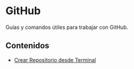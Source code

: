 # GitHub 

Guías y comandos útiles para trabajar con GitHub.

## Contenidos

- [Crear Repositorio desde Terminal](crear-repositorio-desde-terminal.md)
